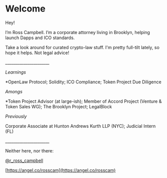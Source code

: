 # Welcome

Hey! 

I’m Ross Campbell. I’m a corporate attorney living in Brooklyn, helping launch Dapps and ICO standards. 

Take a look around for curated crypto-law stuff. I'm pretty full-tilt lately, so hope it helps. Not legal advice!

\_\_\_\_\_\_\_\_\_\_\_\_\_\_\_\_\_\_\_\_\_\_

_Learnings_

\*OpenLaw Protocol; Solidity; ICO Compliance; Token Project Due Diligence 

_Amongs_

\*Token Project Advisor \(at large-ish\); Member of Accord Project \(Venture & Token Sales WG\); The Brooklyn Project; LegalBlock 

_Previously_

Corporate Associate at Hunton Andrews Kurth LLP \(NYC\); Judicial Intern \(FL\)

\_\_\_\_\_\_\_\_\_\_\_\_\_\_\_\_\_\_\_\_\_\_

Neither here, nor there:

[@r\_ross\_campbell](https://twitter.com/r_ross_campbell)

[https://angel.co/rosscam](https://angel.co/rosscam) 

